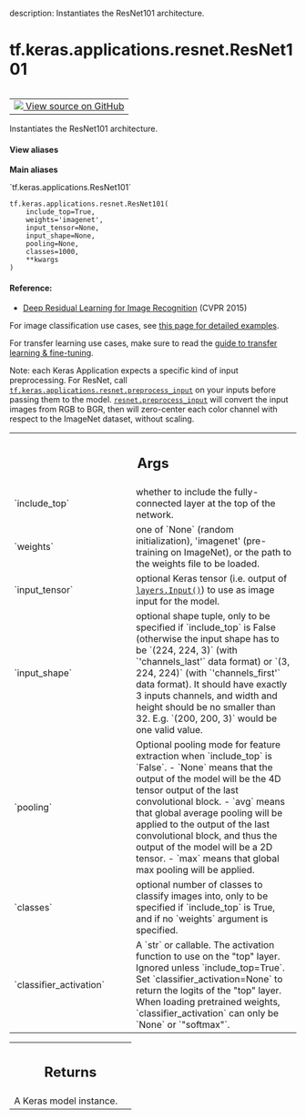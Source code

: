 description: Instantiates the ResNet101 architecture.

<div itemscope itemtype="http://developers.google.com/ReferenceObject">
<meta itemprop="name" content="tf.keras.applications.resnet.ResNet101" />
<meta itemprop="path" content="Stable" />
</div>

# tf.keras.applications.resnet.ResNet101

<!-- Insert buttons and diff -->

<table class="tfo-notebook-buttons tfo-api nocontent" align="left">
<td>
  <a target="_blank" href="https://github.com/keras-team/keras/tree/v2.15.0/keras/applications/resnet.py#L536-L568">
    <img src="https://www.tensorflow.org/images/GitHub-Mark-32px.png" />
    View source on GitHub
  </a>
</td>
</table>



Instantiates the ResNet101 architecture.


<section class="expandable">
  <h4 class="showalways">View aliases</h4>
  <p>
<b>Main aliases</b>
<p>`tf.keras.applications.ResNet101`</p>
</p>
</section>

<pre class="devsite-click-to-copy prettyprint lang-py tfo-signature-link">
<code>tf.keras.applications.resnet.ResNet101(
    include_top=True,
    weights=&#x27;imagenet&#x27;,
    input_tensor=None,
    input_shape=None,
    pooling=None,
    classes=1000,
    **kwargs
)
</code></pre>



<!-- Placeholder for "Used in" -->


#### Reference:


- [Deep Residual Learning for Image Recognition](
    https://arxiv.org/abs/1512.03385) (CVPR 2015)

For image classification use cases, see
[this page for detailed examples](
  https://keras.io/api/applications/#usage-examples-for-image-classification-models).

For transfer learning use cases, make sure to read the
[guide to transfer learning & fine-tuning](
  https://keras.io/guides/transfer_learning/).

Note: each Keras Application expects a specific kind of input preprocessing.
For ResNet, call <a href="../../../../tf/keras/applications/resnet50/preprocess_input.md"><code>tf.keras.applications.resnet.preprocess_input</code></a> on your
inputs before passing them to the model.
<a href="../../../../tf/keras/applications/resnet50/preprocess_input.md"><code>resnet.preprocess_input</code></a> will convert the input images from RGB to BGR,
then will zero-center each color channel with respect to the ImageNet dataset,
without scaling.

<!-- Tabular view -->
 <table class="responsive fixed orange">
<colgroup><col width="214px"><col></colgroup>
<tr><th colspan="2"><h2 class="add-link">Args</h2></th></tr>

<tr>
<td>
`include_top`<a id="include_top"></a>
</td>
<td>
whether to include the fully-connected
layer at the top of the network.
</td>
</tr><tr>
<td>
`weights`<a id="weights"></a>
</td>
<td>
one of `None` (random initialization),
'imagenet' (pre-training on ImageNet),
or the path to the weights file to be loaded.
</td>
</tr><tr>
<td>
`input_tensor`<a id="input_tensor"></a>
</td>
<td>
optional Keras tensor (i.e. output of <a href="../../../../tf/keras/Input.md"><code>layers.Input()</code></a>)
to use as image input for the model.
</td>
</tr><tr>
<td>
`input_shape`<a id="input_shape"></a>
</td>
<td>
optional shape tuple, only to be specified
if `include_top` is False (otherwise the input shape
has to be `(224, 224, 3)` (with `'channels_last'` data format)
or `(3, 224, 224)` (with `'channels_first'` data format).
It should have exactly 3 inputs channels,
and width and height should be no smaller than 32.
E.g. `(200, 200, 3)` would be one valid value.
</td>
</tr><tr>
<td>
`pooling`<a id="pooling"></a>
</td>
<td>
Optional pooling mode for feature extraction
when `include_top` is `False`.
- `None` means that the output of the model will be
    the 4D tensor output of the
    last convolutional block.
- `avg` means that global average pooling
    will be applied to the output of the
    last convolutional block, and thus
    the output of the model will be a 2D tensor.
- `max` means that global max pooling will
    be applied.
</td>
</tr><tr>
<td>
`classes`<a id="classes"></a>
</td>
<td>
optional number of classes to classify images
into, only to be specified if `include_top` is True, and
if no `weights` argument is specified.
</td>
</tr><tr>
<td>
`classifier_activation`<a id="classifier_activation"></a>
</td>
<td>
A `str` or callable. The activation function to use
on the "top" layer. Ignored unless `include_top=True`. Set
`classifier_activation=None` to return the logits of the "top" layer.
When loading pretrained weights, `classifier_activation` can only
be `None` or `"softmax"`.
</td>
</tr>
</table>



<!-- Tabular view -->
 <table class="responsive fixed orange">
<colgroup><col width="214px"><col></colgroup>
<tr><th colspan="2"><h2 class="add-link">Returns</h2></th></tr>
<tr class="alt">
<td colspan="2">
A Keras model instance.
</td>
</tr>

</table>

